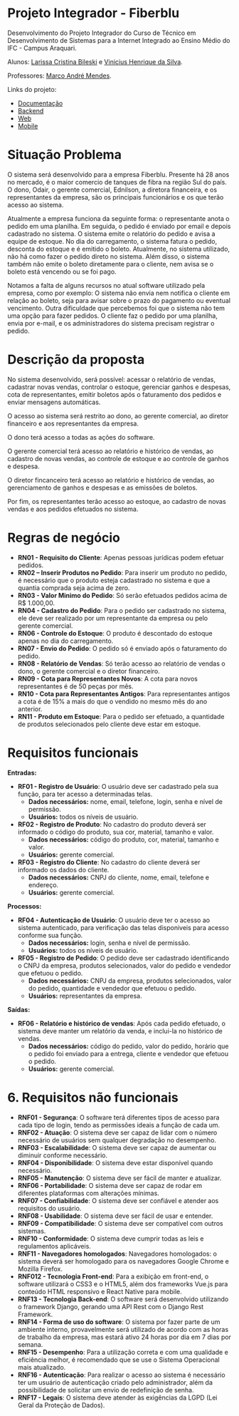 # Projeto Integrador - Fiberblu

Desenvolvimento do Projeto Integrador do Curso de Técnico em Desenvolvimento de Sistemas para a Internet Integrado ao Ensino Médio do IFC - Campus Araquari.

Alunos: [Larissa Cristina Bileski](github.com/larissabileski) e [Vinicius Henrique da Silva](github.com/viniihds). 

Professores: [Marco André Mendes](github.com/marcoandre).

Links do projeto:

-   [Documentação](github.com/larissabileski/pi-larissaevinicius.git)
-   [Backend](https://github.com/viniihds/backend-fiberblu)
-   [Web](https://github.com/viniihds/web-fiberblu.git)
-   [Mobile](https://github.com/larissabileski/mobile-fiberblu)

# Situação Problema

O sistema será desenvolvido para a empresa Fiberblu. Presente há 28 anos no mercado, é o maior comercio de tanques de fibra na região Sul do país. O dono, Odair, o gerente comercial, Ednilson, a diretora financeira, e os representantes da empresa, são os principais funcionários e os que terão acesso ao sistema.

Atualmente a empresa funciona da seguinte forma: o representante anota o pedido em uma planilha. Em seguida, o pedido é enviado por email e depois cadastrado no sistema. O sistema emite o relatório do pedido e avisa a equipe de estoque. No dia do carregamento, o sistema fatura o pedido, desconta do estoque e é emitido o boleto. Atualmente, no sistema utilizado, não há como fazer o pedido direto no sistema.  Além disso, o sistema também não emite o boleto diretamente para o cliente, nem avisa se o boleto está vencendo ou se foi pago.

Notamos a falta de alguns recursos no atual software utilizado pela empresa, como por exemplo: O sistema não envia nem notifica o cliente em relação ao boleto, seja para avisar sobre o prazo do pagamento ou eventual vencimento. Outra dificuldade que percebemos foi que o sistema não tem uma opção para fazer pedidos. O cliente faz o pedido por uma planilha, envia por e-mail, e os administradores do sistema precisam registrar o pedido.

# Descrição da proposta

No sistema desenvolvido, será possível: acessar o relatório de vendas, cadastrar novas vendas, controlar o estoque, gerenciar ganhos e despesas, cota de representantes, emitir boletos após o faturamento dos pedidos e enviar mensagens automáticas.

O acesso ao sistema será restrito ao dono, ao gerente comercial, ao diretor financeiro e aos representantes da empresa.

O dono terá acesso a todas as ações do software. 

O gerente comercial terá acesso ao relatório e histórico de vendas, ao cadastro de novas vendas, ao controle de estoque e ao controle de ganhos e despesa. 

O diretor fincanceiro terá acesso ao relatório e histórico de vendas, ao gerenciamento de ganhos e despesas e as emissões de boletos. 

Por fim, os representantes terão acesso ao estoque, ao cadastro de novas vendas e aos pedidos efetuados no sistema.

# Regras de negócio

- **RN01 - Requisito do Cliente**: Apenas pessoas jurídicas podem efetuar pedidos.
- **RN02 – Inserir Produtos no Pedido**: Para inserir um produto no pedido, é necessário que o produto esteja cadastrado no sistema e que a quantia comprada seja acima de zero.
- **RN03 - Valor Minimo do Pedido**: Só serão efetuados pedidos acima de R$ 1.000,00.
- **RN04 - Cadastro do Pedido**: Para o pedido ser cadastrado no sistema, ele deve ser realizado por um representante da empresa ou pelo gerente comercial. 
- **RN06 - Controle do Estoque**: O produto é descontado do estoque apenas no dia do carregamento.
- **RN07 - Envio do Pedido**: O pedido só é enviado após o faturamento do pedido.
- **RN08 - Relatório de Vendas**: Só terão acesso ao relatório de vendas o dono, o gerente comercial e o diretor financeiro.
- **RN09 - Cota para Representantes Novos**: A cota para novos representantes é de 50 peças por mês.
- **RN10 - Cota para Representantes Antigos**: Para representantes antigos a cota é de 15% a mais do que o vendido no mesmo mês do ano anterior.
- **RN11 - Produto em Estoque**: Para o pedido ser efetuado, a quantidade de produtos selecionados pelo cliente deve estar em estoque. 
  
# Requisitos funcionais

**Entradas:**
- **RF01 - Registro de Usuário**: O usuário deve ser cadastrado pela sua função, para ter acesso a determinadas telas.
  - **Dados necessários:** nome, email, telefone, login, senha e nível de permissão. 
  - **Usuários:** todos os níveis de usuário.
- **RF02 - Registro de Produto**: No cadastro do produto deverá ser informado o código do produto, sua cor, material, tamanho e valor.
  - **Dados necessários:** código do produto, cor, material, tamanho e valor.
  - **Usuários:** gerente comercial.
- **RF03 - Registro do Cliente**: No cadastro do cliente deverá ser informado os dados do cliente.
  - **Dados necessários:** CNPJ do cliente, nome, email, telefone e endereço.
  - **Usuários:** gerente comercial.
  
**Processos:**
- **RF04 - Autenticação de Usuário**: O usuário deve ter o acesso ao sistema autenticado, para verificação das telas disponiveis para acesso conforme sua função.
  - **Dados necessários:** login, senha e nível de permissão. 
  - **Usuários:** todos os níveis de usuário.
- **RF05 - Registro de Pedido**: O pedido deve ser cadastrado identificando o CNPJ da empresa, produtos selecionados, valor do pedido e vendedor que efetuou o pedido.
  - **Dados necessários:** CNPJ da empresa, produtos selecionados, valor do pedido, quantidade e vendedor que efetuou o pedido.
  - **Usuários:** representantes da empresa.

**Saídas:**
- **RF06 - Relatório e histórico de vendas**: Após cada pedido efetuado, o sistema deve manter um relatório da venda, e inclui-la no histórico de vendas.
  - **Dados necessários:** código do pedido, valor do pedido, horário que o pedido foi enviado para a entrega, cliente e vendedor que efetuou o pedido.
  - **Usuários:** gerente comercial.

# 6. Requisitos não funcionais

- **RNF01 - Segurança**: O software terá diferentes tipos de acesso para cada tipo de login, tendo as permissões ideais a função de cada um.
- **RNF02 - Atuação**: O sistema deve ser capaz de lidar com o número necessário de usuários sem qualquer degradação no desempenho.
- **RNF03 - Escalabilidade**: O sistema deve ser capaz de aumentar ou diminuir conforme necessário.
- **RNF04 - Disponibilidade**: O sistema deve estar disponível quando necessário.
- **RNF05 - Manutenção**: O sistema deve ser fácil de manter e atualizar.
- **RNF06 - Portabilidade**: O sistema deve ser capaz de rodar em diferentes plataformas com alterações mínimas.
- **RNF07 - Confiabilidade**: O sistema deve ser confiável e atender aos requisitos do usuário.
- **RNF08 - Usabilidade**: O sistema deve ser fácil de usar e entender.
- **RNF09 - Compatibilidade**: O sistema deve ser compatível com outros sistemas.
- **RNF10 - Conformidade**: O sistema deve cumprir todas as leis e regulamentos aplicáveis.
- **RNF11 - Navegadores homologados**: Navegadores homologados: o sistema deverá ser homologado para os navegadores Google Chrome e Mozilla Firefox. 
- **RNF012 - Tecnologia Front-end**: Para a exibição em front-end, o software utilizará o CSS3 e o HTML5, além dos frameworks Vue.js para conteúdo HTML responsivo e React Native para mobile.
- **RNF13 - Tecnologia Back-end**: O software será desenvolvido utilizando o framework Django, gerando uma API Rest com o Django Rest Framework.
- **RNF14 - Forma de uso do software**: O sistema por fazer parte de um ambiente interno, provavelmente será utilizado de acordo com as horas de trabalho da empresa, mas estará ativo 24 horas por dia em 7 dias por semana.
- **RNF15 - Desempenho**: Para a utilização correta e com uma qualidade e eficiência melhor, é recomendado que se use o Sistema Operacional mais atualizado.
- **RNF16 - Autenticação**: Para realizar o acesso ao sistema é necessário ter um usuário de autenticação criado pelo administrador, além da possibilidade de solicitar um envio de redefinição de senha.
- **RNF17 - Legais**: O sistema deve atender às exigências da LGPD (Lei Geral da Proteção de Dados).

